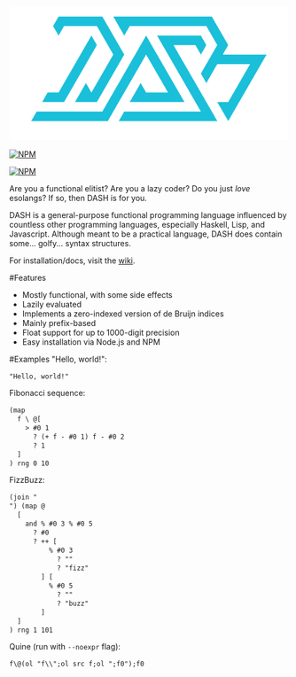 ![DASH](dash.png?raw=true)

[![NPM](https://nodei.co/npm/dashlang.png?downloads=true)](https://npmjs.org/package/dashlang)

[![NPM](https://nodei.co/npm-dl/dashlang.png?months=6&height=3)](https://nodei.co/npm/dashlang/)

Are you a functional elitist? Are you a lazy coder? Do you just _love_ esolangs? If so, then DASH is for you.

DASH is a general-purpose functional programming language influenced by countless other programming languages, especially Haskell, Lisp, and Javascript. Although meant to be a practical language, DASH does contain some... golfy... syntax structures.

For installation/docs, visit the [wiki](https://github.com/molarmanful/DASH/wiki).

#Features
- Mostly functional, with some side effects
- Lazily evaluated
- Implements a zero-indexed version of de Bruijn indices
- Mainly prefix-based
- Float support for up to 1000-digit precision
- Easy installation via Node.js and NPM

#Examples
"Hello, world!":
```
"Hello, world!"
```

Fibonacci sequence:
```
(map
  f \ @[
    > #0 1
      ? (+ f - #0 1) f - #0 2
      ? 1
  ]
) rng 0 10
```

FizzBuzz:
```
(join "
") (map @
  [
    and % #0 3 % #0 5
      ? #0
      ? ++ [
          % #0 3
            ? ""
            ? "fizz"
        ] [
          % #0 5
            ? ""
            ? "buzz"
        ]
  ]
) rng 1 101
```

Quine (run with `--noexpr` flag):
```
f\@(ol "f\\";ol src f;ol ";f0");f0
```